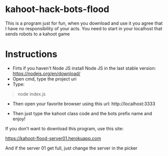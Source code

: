 # kahoot-hack-bots-flood
This is a program just for fun, when you download and use it you agree that I have no responsibility of your acts. You need to start in your localhost that sends robots to a kahoot game

# Instructions

- Firts if you haven't Node JS install Node JS in the last stable version: https://nodejs.org/en/download/
- Open cmd, type the project uri
- Type:

> node index.js

- Then open your favorite browser using this url: http://localhost:3333

- Then just type the kahoot class code and the bots prefix name and enjoy!

If you don't want to download this program, use this site:

https://kahoot-flood-server01.herokuapp.com

And if the server 01 get full, just change the server in the picker
